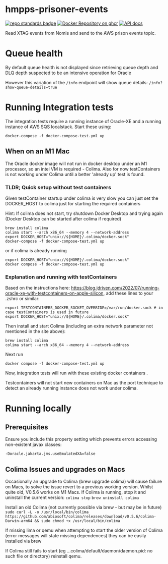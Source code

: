 # hmpps-prisoner-events
[![repo standards badge](https://img.shields.io/badge/endpoint.svg?&style=flat&logo=github&url=https%3A%2F%2Foperations-engineering-reports.cloud-platform.service.justice.gov.uk%2Fapi%2Fv1%2Fcompliant_public_repositories%2Fhmpps-prisoner-events)](https://operations-engineering-reports.cloud-platform.service.justice.gov.uk/public-report/hmpps-prisoner-events "Link to report")
[![Docker Repository on ghcr](https://img.shields.io/badge/ghcr.io-repository-2496ED.svg?logo=docker)](https://ghcr.io/ministry-of-justice/hmpps/hmpps-prisoner-events)
[![API docs](https://img.shields.io/badge/API_docs_-view-85EA2D.svg?logo=swagger)](https://prisoner-events-dev.prison.service.justice.gov.uk/swagger-ui/index.html)

Read XTAG events from Nomis and send to the AWS prison events topic.

# Queue health

By default queue health is not displayed since retrieving queue depth and DLQ depth suspected to be an intensive operation for Oracle

However this variation of the `/info` endpoint will show queue details: `/info?show-queue-details=true`

 
# Running Integration tests

The integration tests require a running instance of Oracle-XE and a running instance of AWS SQS localstack. Start these using:

`docker-compose -f docker-compose-test.yml up`

## When on an M1 Mac

The Oracle docker image will not run in docker desktop under an M1 processor, so an intel VM is required - Colima.
Also for now testContainers is not working under Colima until a better 'already up' test is found.

### TLDR; Quick setup without test containers 

Given testContainer startup under colima is very slow you can just set the DOCKER_HOST to colima just for starting the required containers

Hint: If colima does not start, try shutdown Docker Desktop and trying again (Docker Desktop can be started after colima if required)
```
brew install colima
colima start --arch x86_64 --memory 4 --network-address
export DOCKER_HOST="unix://${HOME}/.colima/docker.sock"
docker-compose -f docker-compose-test.yml up
```

or if colima is already running

```
export DOCKER_HOST="unix://${HOME}/.colima/docker.sock"
docker compose -f docker-compose-test.yml up
```

### Explanation and running with testContainers

Based on the instructions here: https://blog.jdriven.com/2022/07/running-oracle-xe-with-testcontainers-on-apple-silicon,
add these lines to your .zshrc or similar:

```
export TESTCONTAINERS_DOCKER_SOCKET_OVERRIDE=/var/run/docker.sock # in case testContainers is used in future
export DOCKER_HOST="unix://${HOME}/.colima/docker.sock"
```

Then install and start Colima (including an extra network parameter not mentioned in the site above):

```
brew install colima
colima start --arch x86_64 --memory 4 --network-address
```

Next run 

`docker compose -f docker-compose-test.yml up`

Now, integration tests will run with these existing docker containers .

Testcontainers will not start new containers on Mac as the port technique to detect an already running instance does not work under colima.

# Running locally

## Prerequisites

Ensure you include this property setting which prevents errors accessing non-existent javax classes:

`-Doracle.jakarta.jms.useEmulatedXA=false`

## Colima Issues and upgrades on Macs
Occasionally an upgrade to Colima (brew upgrade colima) will cause failure on Macs, to solve the issue revert to a previous working version.
Whilst quite old, V0.5.6 works on M1 Macs.
If Colima is running, stop it and uninstall the current version:
`colima stop`
`brew uninstall colima`

Install an old Colima (not currently possible via brew - but may be in future)
`sudo curl -L -o /usr/local/bin/colima https://github.com/abiosoft/colima/releases/download/v0.5.6/colima-Darwin-arm64 && sudo chmod +x /usr/local/bin/colima`

If missing lima or qemu when attempting to start the older version of Colima (error messages will state missing dependences) they can be easily installed via brew

If Colima still fails to start (eg ...colima/default/daemon/daemon.pid: no such file or directory\) reinstall qemu.
